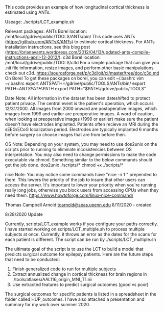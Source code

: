This code provides an example of how longitudinal cortical thickness is estimated using ANTs.

Useage:
./scripts/LCT_example.sh

Relevant packages:
	ANTs
		Borel location: /mnt/local/gdrive/public/TOOLS/ANTs/bin/
		This code uses ANTs (https://github.com/ANTsX/ANTs) to estimate cortical thickness. For ANTs installation instructions, see this blog post (https://brianavants.wordpress.com/2012/04/13/updated-ants-compile-instructions-april-12-2012/).
	c3d
		Borel location: /mnt/local/gdrive/public/TOOLS/c3d
		For a simple package that can give you .nii file information, resize images, and perform other basic manipulations check out c3d.
		https://sourceforge.net/p/c3d/git/ci/master/tree/doc/c3d.md
	On Borel
		To get these packages on borel, you can edit ~/.bashrc
		vim ~/.bashrc
		export ANTSPATH=/gdrive/public/TOOLS/ANTs/bin/
		export PATH=${ANTSPATH}:$PATH
		export PATH="$PATH:/gdrive/public/TOOLS"

Date Note:
All information in the dataset has been dateshifted to protect patient privacy. The central event is the patient's operation, which occurs 12/31/2000. All images from 2000 onward are postoperative images, which images from 1999 and earlier are preoperative images. A word of caution, when looking at preoperative images (1999 or earlier) make sure the patient doesn't have electrodes implanted. Patients often recieve an MRI during the sEEG/ECoG localization period. Electrodes are typically implanted 6 months before surgery so choose images that are from before then.

OS Note:
Depending on your system, you may need to use dos2unix on the scripts prior to running to eliminate incosistencies between OS interpretation. You may also need to change permissions to make the code executable via chmod. Something similar to the below commands should get the job done.
dos2unix ./scripts/*
chmod +x ./scripts/*

nice Note:
You may notice some commands have "nice -n 1 " prepended to them. This lowers the priority of the job to insure that other users can access the server. It's important to lower your priority when you're running really long jobs, otherwise you block users from accessing CPUs when they need them.
https://www.howtoforge.com/linux-nice-command/

Thomas Campbell Arnold
tcarnold@seas.upenn.edu
8/11/2020 - created

8/28/2020 Update

Currently, scripts/LCT_example works if you configure your paths correctly. I have started working on scripts/LCT_multiple.sh to process multiple subjects at once. Currently, it throws an error as the dates for the scans for each patient is different. The script can be run by ./scripts/LCT_multiple.sh 

The ultimate goal of the script is to use the LCT to build a model that predicts surgical outcome for epilepsy patients. Here are the future steps that need to be conducted:

1) Finish generalized code to run for multiple subjects
2) Extract annualized change in cortical thickness for brain regions in ./tools/atlases/AAL116_origin_MNI_T1.nii
3) Use extracted features to predict surgical outcomes (good vs poor)

The surgical outcomes for specific patients is listed in a spreadsheet in the folder called HUP_outcomes. I have also attached a presentation and summary for my work over summer 2020.